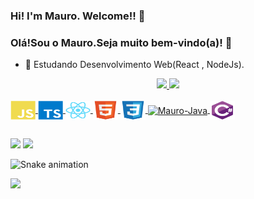 ### Hi! I'm Mauro. Welcome!! 👋 
### Olá!Sou o Mauro.Seja muito bem-vindo(a)! 👋 
    


- 🌱 Estudando Desenvolvimento Web(React , NodeJs).

<div align="center">
  <a href="https://github.com/mauroPh">
  <img height="180em" src="https://github-readme-stats.vercel.app/api?username=mauroPh&show_icons=true&theme=dark&include_all_commits=true&count_private=true"/>
  <img height="180em" src="https://github-readme-stats.vercel.app/api/top-langs/?username=mauroPh&layout=compact&langs_count=7&theme=dark"/>
</div>
<div style="display: inline_block"><br>
  <img align="center" alt="Mauro-Js" height="30" width="40" src="https://raw.githubusercontent.com/devicons/devicon/master/icons/javascript/javascript-plain.svg">
  <img align="center" alt="Mauro-Ts" height="30" width="40" src="https://raw.githubusercontent.com/devicons/devicon/master/icons/typescript/typescript-plain.svg">
  <img align="center" alt="Mauro-React" height="30" width="40" src="https://raw.githubusercontent.com/devicons/devicon/master/icons/react/react-original.svg">
  <img align="center" alt="Mauro-HTML" height="30" width="40" src="https://raw.githubusercontent.com/devicons/devicon/master/icons/html5/html5-original.svg">
  <img align="center" alt="Mauro-CSS" height="30" width="40" src="https://raw.githubusercontent.com/devicons/devicon/master/icons/css3/css3-original.svg">
  <img align="center" alt="Mauro-Java" height="30" width="40" src="https://cdn.jsdelivr.net/gh/devicons/devicon/icons/java/java-original-wordmark.svg"/>
  <img align="center" alt="Mauro-Csharp" height="30" width="40" src="https://raw.githubusercontent.com/devicons/devicon/master/icons/csharp/csharp-original.svg">
</div>
  
  ##
 <div>
  <a href = "mailto:mauro.philipe.santos@gmail.com"><img src="https://img.shields.io/badge/-Gmail-%23333?style=for-the-badge&logo=gmail&logoColor=white" target="_blank"></a>
  <a href="https://www.linkedin.com/in/mauroph/" target="_blank"><img src="https://img.shields.io/badge/-LinkedIn-%230077B5?style=for-the-badge&logo=linkedin&logoColor=white" target="_blank"></a> 

   ![Snake animation](https://github.com/mauroPh/mauroPh/blob/output/github-contribution-grid-snake.svg)
 </div>
 <img height="360em"src="https://camo.githubusercontent.com/9773f5bb708c436f0c7b0eece52b8524e5a39736404005d01bbfb158c6ef1fa2/68747470733a2f2f692e696d6775722e636f6d2f5a6b5435734a6b2e676966"/>


